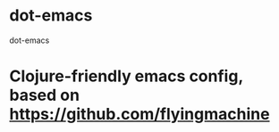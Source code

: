 dot-emacs
=========

dot-emacs

# Clojure-friendly emacs config, based on https://github.com/flyingmachine